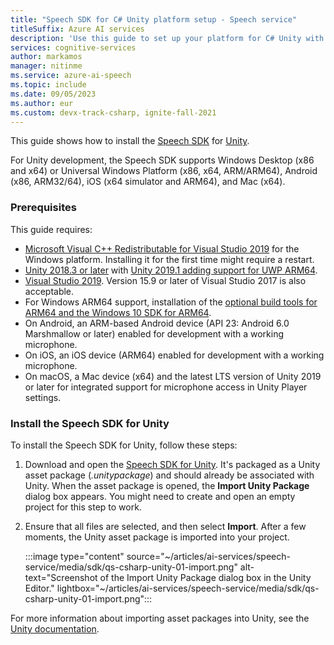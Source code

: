 ```yaml
---
title: "Speech SDK for C# Unity platform setup - Speech service"
titleSuffix: Azure AI services
description: 'Use this guide to set up your platform for C# Unity with the Speech SDK.'
services: cognitive-services
author: markamos
manager: nitinme
ms.service: azure-ai-speech
ms.topic: include
ms.date: 09/05/2023
ms.author: eur
ms.custom: devx-track-csharp, ignite-fall-2021
---
```


This guide shows how to install the [Speech SDK](~/articles/ai-services/speech-service/speech-sdk.md) for [Unity](https://unity3d.com/).

For Unity development, the Speech SDK supports Windows Desktop (x86 and x64) or Universal Windows Platform (x86, x64, ARM/ARM64), Android (x86, ARM32/64), iOS (x64 simulator and ARM64), and Mac (x64).

### Prerequisites

This guide requires:

- [Microsoft Visual C++ Redistributable for Visual Studio 2019](https://support.microsoft.com/topic/the-latest-supported-visual-c-downloads-2647da03-1eea-4433-9aff-95f26a218cc0) for the Windows platform. Installing it for the first time might require a restart.
- [Unity 2018.3 or later](https://store.unity.com/) with [Unity 2019.1 adding support for UWP ARM64](https://blogs.unity3d.com/2019/04/16/introducing-unity-2019-1/#universal).
- [Visual Studio 2019](https://visualstudio.microsoft.com/downloads/). Version 15.9 or later of Visual Studio 2017 is also acceptable.
- For Windows ARM64 support, installation of the [optional build tools for ARM64 and the Windows 10 SDK for ARM64](https://blogs.windows.com/buildingapps/2018/11/15/official-support-for-windows-10-on-arm-development/).
- On Android, an ARM-based Android device (API 23: Android 6.0 Marshmallow or later) enabled for development with a working microphone.
- On iOS, an iOS device (ARM64) enabled for development with a working microphone.
- On macOS, a Mac device (x64) and the latest LTS version of Unity 2019 or later for integrated support for microphone access in Unity Player settings.

### Install the Speech SDK for Unity

To install the Speech SDK for Unity, follow these steps:

1. Download and open the [Speech SDK for Unity](https://aka.ms/csspeech/unitypackage). It's packaged as a Unity asset package (*.unitypackage*) and should already be associated with Unity. When the asset package is opened, the **Import Unity Package** dialog box appears. You might need to create and open an empty project for this step to work.

1. Ensure that all files are selected, and then select **Import**. After a few moments, the Unity asset package is imported into your project.

   :::image type="content" source="~/articles/ai-services/speech-service/media/sdk/qs-csharp-unity-01-import.png" alt-text="Screenshot of the Import Unity Package dialog box in the Unity Editor." lightbox="~/articles/ai-services/speech-service/media/sdk/qs-csharp-unity-01-import.png":::

For more information about importing asset packages into Unity, see the [Unity documentation](https://docs.unity3d.com/Manual/AssetPackages.html).
